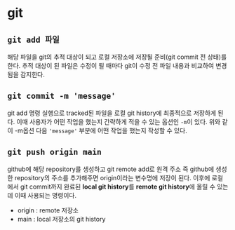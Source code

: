 # git

## `git add 파일`
해당 파일을 git의 추적 대상이 되고 로컬 저장소에 저장될 준비(git commit 전 상태)를 한다.
추적 대상이 된 파일은 수정이 될 때마다 git이 수정 전 파일 내용과 비교하여 변경됨을 감지한다.

## `git commit -m 'message'`
git add 명령 실행으로 tracked된 파일을 로컬 git history에 최종적으로 저장하게 된다.
이때 사용자가 어떤 작업을 했는지 간략하게 적을 수 있는 옵션인 `-m`이 있다.
위와 같이 -m옵션 다음 `'message'` 부분에 어떤 작업을 했는지 작성할 수 있다.

## `git push origin main`
github에 해당 repository를 생성하고 git remote add로 원격 주소 즉 github에 생성한 repository의 주소를 추가해주면 origin이라는 변수명에 저장이 된다. 이후에 로컬에서 git commit까지 완료된 **local git history**를 **remote git history**에 올릴 수 있는데 이때 사용되는 명령이다.

- origin : remote 저장소
- main : local 저장소의 git history
